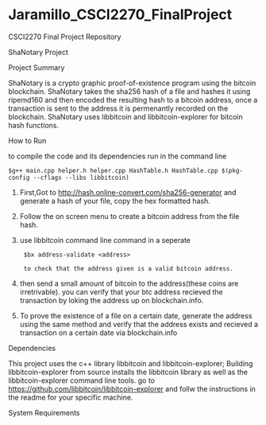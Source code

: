 # Jaramillo_CSCI2270_FinalProject
CSCI2270 Final Project Repository

ShaNotary Project

Project Summary 

ShaNotary is a crypto graphic proof-of-existence program using the bitcoin blockchain. ShaNotary takes the sha256 hash of a file and hashes it using ripemd160 and then encoded the resulting hash to a bitcoin address, once a transaction is sent to the address it is permenantly recorded on the blockchain. ShaNotary uses libbitcoin and libbitcoin-explorer for bitcoin hash functions. 

How to Run

to compile the code and its dependencies run in the command line 

    $g++ main.cpp helper.h helper.cpp HashTable.h HashTable.cpp $(pkg-config --cflags --libs libbitcoin)

1. First,Got to http://hash.online-convert.com/sha256-generator and generate a hash of your file, copy the hex          formatted hash. 

2. Follow the on screen menu to create a bitcoin address from the file hash. 

3. use libbitcoin command line command in a seperate 

        $bx address-validate <address> 
        
        to check that the address given is a valid bitcoin address. 

4. then send a small amount of bitcoin to the address(these coins are irretrivable). you can verify that your btc address recieved the transaction by loking the address up on blockchain.info. 

5. To prove the existence of a file on a certain date, generate the address using the same method and verify that the address exists and recieved a transaction on a certain date via blockchain.info 


Dependencies

This project uses the c++ library libbitcoin and libbitcoin-explorer; Building libbitcoin-explorer from source installs the libbitcoin library as well as the libbitcoin-explorer command line tools. 
go to https://github.com/libbitcoin/libbitcoin-explorer and follw the instructions in the readme for your specific machine. 



System Requirements



